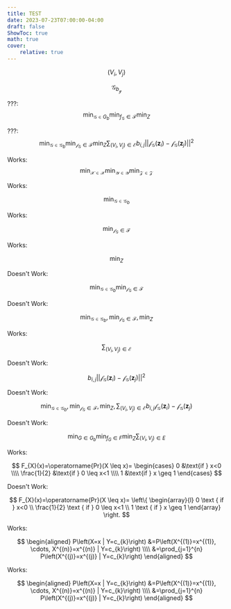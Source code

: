 ```yaml
---
title: TEST
date: 2023-07-23T07:00:00-04:00
draft: false
ShowToc: true
math: true
cover:
    relative: true
---
```

$$
(V_i, V_j)
$$

$$
\mathcal{G}_{b_{\mathcal{g}}}
$$

???:
$$
\min_{\mathcal{G} \in G_b}{} \min_{f_{\mathcal{G}} \in \mathcal{F}}{} \min_{Z}{}
$$

???:
$$
\min_{\mathcal{G} \in \mathcal{G}_{b}}{} \min_{\mathcal{f}_{\mathcal{G}} \in \mathcal{F}}{} \min_{Z}{} \sum_{(V_i, V_j) \in \mathcal{E}} b_{i,j} {|| \mathcal{f}_{\mathcal{G}}(\mathbf{z}_i)-\mathcal{f}_{\mathcal{G}}(\mathbf{z}_{j}) ||}^2
$$

Works:
$$
\min_{\mathcal{X} \in \mathcal{X}}{} \min_{\mathcal{Y} \in \mathcal{Y}}{} \min_{\mathcal{Z} \in \mathcal{Z}}{}
$$

Works:

$$
\min_{\mathcal{G} \in \mathcal{G}_{b}}
$$

Works:

$$
\min_{\mathcal{f}_{\mathcal{G}} \in \mathcal{F}}
$$

Works:

$$
\min_{Z}
$$

Doesn't Work:

$$
\min_{\mathcal{G} \in \mathcal{G}_{b}}
\min_{\mathcal{f}_{\mathcal{G}} \in \mathcal{F}}
$$

Doesn't Work:

$$
\min_{\mathcal{G} \in \mathcal{G}_{b}},
\min_{\mathcal{f}_{\mathcal{G}} \in \mathcal{F}},
\min_{Z}
$$

Works:

$$
 \sum_{(V_i, V_j) \in \mathcal{E}}
$$

Doesn't Work:

$$
b_{i,j} ||\mathcal{f}_{\mathcal{G}}(\mathbf{z}_i)-\mathcal{f}_{\mathcal{G}}(\mathbf{z}_{j})||^2
$$

Doesn't Work:

$$
\min_{\mathcal{G} \in \mathcal{G}_{b}}, \min_{\mathcal{f}_{\mathcal{G}} \in \mathcal{F}}, \min_{Z}, \sum_{(V_i, V_j) \in \mathcal{E}} b_{i,j} \mathcal{f}_{\mathcal{G}}(\mathbf{z}_i)-\mathcal{f}_{\mathcal{G}}(\mathbf{z}_{j})
$$

Doesn't Work:

$$
\begin{equation}
\operatorname{min}_{G \in G_{b}} \operatorname{min}_{f_{G} \in F} \operatorname{min}_{Z} \sum_{(V_i, V_j) \in E}
\end{equation}
$$

Works:

$$
F_{X}(x)=\operatorname{Pr}(X \leq x)= \begin{cases} 
0 &\text{if } x<0 \\\\ 
\frac{1}{2} &\text{if } 0 \leq x<1 \\\\ 
1 &\text{if } x \geq 1 \end{cases}
$$

Doesn't Work:

$$
F_{X}(x)=\operatorname{Pr}(X \leq x)= 
\left\{ \begin{array}{l}
0 \text { if } x<0 \\
\frac{1}{2} \text { if } 0 \leq x<1 \\
1 \text { if } x \geq 1
\end{array} \right.
$$

Works:

$$
\begin{aligned}
P\left(X=x | Y=c_{k}\right) &=P\left(X^{(1)}=x^{(1)}, \cdots, X^{(n)}=x^{(n)} | Y=c_{k}\right) \\\\ 
&=\prod_{j=1}^{n} P\left(X^{(j)}=x^{(j)} | Y=c_{k}\right)
\end{aligned}
$$

Works:

$$
\begin{aligned} P\left(X=x | Y=c_{k}\right) &=P\left(X^{(1)}=x^{(1)}, \cdots, X^{(n)}=x^{(n)} | Y=c_{k}\right) \\\\ 
&=\prod_{j=1}^{n} P\left(X^{(j)}=x^{(j)} | Y=c_{k}\right) \end{aligned}
$$